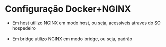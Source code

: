 # Configuração Docker+NGINX
* Em host utilizo NGINX em modo host, ou seja, acessiveis atraves do SO hospedeiro<br><br>
* Em bridge utilizo NGINX em modo bridge, ou seja, padrão


